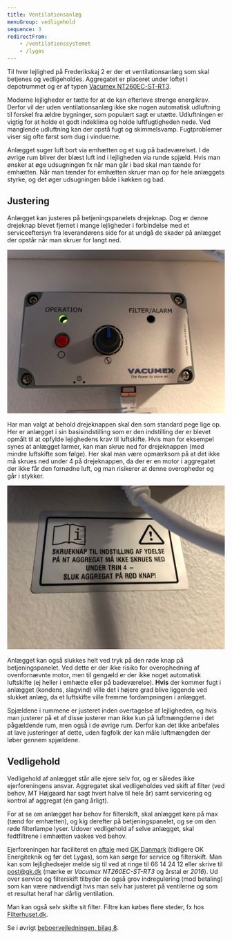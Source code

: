 ```yaml
---
title: Ventilationsanlæg
menuGroup: vedligehold
sequence: 3
redirectFrom:
    - /ventilationssystemet
    - /lygas
---
```

Til hver lejlighed på Frederikskaj&nbsp;2 er der et ventilationsanlæg som skal betjenes og vedligeholdes. Aggregatet er placeret under loftet i depotrummet og er af typen <a href="https://www.vacumex.dk/CustomerData/Files/Folders/16-nt250ec/305_vacumex-nt-260ec-slimline-ventilationsaggregat-08022017.pdf" target="_blank">Vacumex NT260EC-ST-RT3</a>.

Moderne lejligheder er tætte for at de kan efterleve strenge energikrav. Derfor vil der uden ventilationsanlæg ikke ske nogen automatisk udluftning til forskel fra ældre bygninger, som populært sagt er utætte. Udluftningen er vigtig for at holde et godt indeklima og holde luftfugtigheden nede. Ved manglende udluftning kan der opstå fugt og skimmelsvamp. Fugtproblemer viser sig ofte først som dug i vinduerne.

Anlægget suger luft bort via emhætten og et sug på badeværelset. I de øvrige rum bliver der blæst luft ind i lejligheden via runde spjæld. Hvis man ønsker at øge udsugningen fx når man går i bad skal man tænde for emhætten. Når man tænder for emhætten skruer man op for hele anlæggets styrke, og det øger udsugningen både i køkken og bad.

## Justering

Anlægget kan justeres på betjeningspanelets drejeknap. Dog er denne drejeknap blevet fjernet i mange lejligheder i forbindelse med et serviceeftersyn fra leverandørens side for at undgå de skader på anlægget der opstår når man skruer for langt ned.

![Ventilationsanlæggets betjeningspanel](ventilationsanlaeg-1.jpg)

Har man valgt at behold drejeknappen skal den som standard pege lige op. Her er anlægget i sin basisindstilling som er den indstilling der er blevet opmålt til at opfylde lejighedens krav til luftskifte. Hvis man for eksempel synes at anlægget larmer, kan man skrue ned for drejeknappen (med mindre luftskifte som følge). Her skal man være opmærksom på at det ikke må skrues ned under 4 på drejeknappen, da der er en motor i aggregatet der ikke får den fornødne luft, og man risikerer at denne overopheder og går i stykker.

![Advarselsskilt under ventilationsanlæggets betjeningspanel](ventilationsanlaeg-2.jpg)

Anlægget kan også slukkes helt ved tryk på den røde knap på betjeningspanelet. Ved dette er der ikke risiko for overophedning af ovenfornævnte motor, men til gengæld er der ikke noget automatisk luftskifte (ej heller i emhætte eller på badeværelse). **Hvis** der kommer fugt i anlægget (kondens, slagvind) ville det i højere grad blive liggende ved slukket anlæg, da et luftskifte ville fremme fordampningen i anlægget.

Spjældene i rummene er justeret inden overtagelse af lejligheden, og hvis man justerer på et af disse justerer man ikke kun på luftmængderne i det pågældende rum, men også i de øvrige rum. Derfor kan det ikke anbefales at lave justeringer af dette, uden fagfolk der kan måle luftmængden der løber gennem spjældene.

## Vedligehold

Vedligehold af anlægget står alle ejere selv for, og er således ikke ejerforeningens ansvar. Aggregatet skal vedligeholdes ved skift af filter (ved behov, MT&nbsp;Højgaard har sagt hvert halve til hele år) samt servicering og kontrol af aggregat (én gang årligt).

For at se om anlægget har behov for filterskift, skal anlægget køre på max (tænd for emhætten), og kig derefter på betjeningspanelet, og se om den røde filterlampe lyser. Udover vedligehold af selve anlægget, skal fedtfiltrene i emhætten vaskes ved behov.

Ejerforeningen har faciliteret en <a href="lygas-tilbud.pdf" target="_blank">aftale</a> med [GK Danmark](https://www.gk.dk/) (tidligere OK Energiteknik og før det Lygas), som kan sørge for service og filterskift. Man kan som lejlighedsejer melde sig til ved at ringe til 66&nbsp;14&nbsp;24&nbsp;12 eller skrive til [post@gk.dk](mailto:post@gk.dk) (mærke er _Vacumex NT260EC-ST-RT3_ og årstal er _2016_). Ud over service og filterskift tilbyder de også grov indregulering (mod betaling) som kan være nødvendigt hvis man selv har justeret på ventilerne og som et resultat heraf har dårlig ventilation.

Man kan også selv skifte sit filter. Filtre kan købes flere steder, fx hos [Filterhuset.dk](https://www.filterhuset.dk/vacumex/nt-260).

Se i øvrigt [beboervejledningen, bilag 8](/information/beboervejledning/).